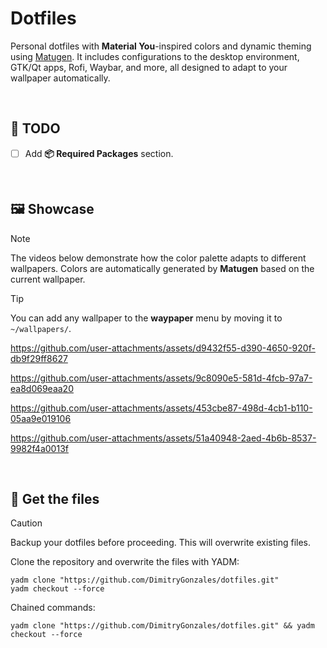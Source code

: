 # Dotfiles

Personal dotfiles with **Material You**-inspired colors and dynamic theming using [Matugen](https://github.com/InioX/matugen). It includes configurations to the desktop environment, GTK/Qt apps, Rofi, Waybar, and more, all designed to adapt to your wallpaper automatically.

<br>

## 📝 TODO

- [ ] Add **📦 Required Packages** section.

<br>

## 🖼️ Showcase

> [!NOTE]
> The videos below demonstrate how the color palette adapts to different wallpapers. Colors are automatically generated by **Matugen** based on the current wallpaper.

> [!TIP]
> You can add any wallpaper to the **waypaper** menu by moving it to `~/wallpapers/`.

https://github.com/user-attachments/assets/d9432f55-d390-4650-920f-db9f29ff8627

https://github.com/user-attachments/assets/9c8090e5-581d-4fcb-97a7-ea8d069eaa20

https://github.com/user-attachments/assets/453cbe87-498d-4cb1-b110-05aa9e019106

https://github.com/user-attachments/assets/51a40948-2aed-4b6b-8537-9982f4a0013f

<br>

## 📂 Get the files

> [!CAUTION]
> Backup your dotfiles before proceeding. This will overwrite existing files.

Clone the repository and overwrite the files with YADM:

```
yadm clone "https://github.com/DimitryGonzales/dotfiles.git"
yadm checkout --force
```

Chained commands:

```
yadm clone "https://github.com/DimitryGonzales/dotfiles.git" && yadm checkout --force
```
